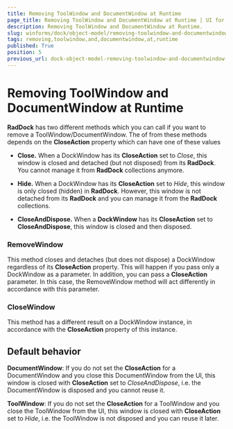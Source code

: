 ```yaml
---
title: Removing ToolWindow and DocumentWindow at Runtime
page_title: Removing ToolWindow and DocumentWindow at Runtime | UI for WinForms Documentation
description: Removing ToolWindow and DocumentWindow at Runtime.
slug: winforms/dock/object-model/removing-toolwindow-and-documentwindow-at-runtime
tags: removing,toolwindow,and,documentwindow,at,runtime
published: True
position: 5
previous_url: dock-object-model-removing-toolwindow-and-documentwindow-at-runtime
---
```


# Removing ToolWindow and DocumentWindow at Runtime
 
__RadDock__ has two different methods which you can call if you want to remove a ToolWindow/DocumentWindow. The of from these methods depends on the __CloseAction__ property which can have one of these values

* __Close.__ When a DockWindow has its __CloseAction__ set to *Close*, this window is closed and detached (but not disposed) from its __RadDock__. You cannot manage it from __RadDock__ collections anymore.
          
* __Hide.__ When a DockWindow has its __CloseAction__ set to *Hide*, this window is only closed (hidden) in __RadDock__. However, this window is not detached from its __RadDock__ and you can manage it from the __RadDock__ collections.

* __CloseAndDispose.__ When a __DockWindow__ has its __CloseAction__ set to __CloseAndDispose__, this window is closed and then disposed.
           
###  __RemoveWindow__ 

This method closes and detaches (but does not dispose) a DockWindow regardless of its __CloseAction__ property. This will happen if you pass only a DockWindow as a parameter. In addition, you can pass a __CloseAction__ parameter. In this case, the RemoveWindow method will act differently in accordance with this parameter. 

### CloseWindow

This method has a different result on a DockWindow instance, in accordance with the __CloseAction__ property of this instance. 
 
## Default behavior

__DocumentWindow__: If you do not set the __CloseAction__ for a DocumentWindow and you close this DocumentWindow from the UI, this window is closed with __CloseAction__ set to *CloseAndDispose*, i.e. the DocumentWindow is disposed and you cannot reuse it.

__ToolWindow__: If you do not set the __CloseAction__ for a ToolWindow and you close the ToolWindow from the UI, this window is closed with __CloseAction__ set to *Hide*, i.e. the ToolWindow is not disposed and you can reuse it later.




